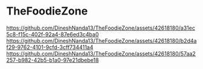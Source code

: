 # TheFoodieZone
https://github.com/DineshNanda13/TheFoodieZone/assets/42618180/a31ec5c8-f15c-402f-92a4-87e6ed3c4ba0
https://github.com/DineshNanda13/TheFoodieZone/assets/42618180/b2d4af29-9762-4101-9cfd-3cff734411a4
https://github.com/DineshNanda13/TheFoodieZone/assets/42618180/57aa2257-b982-42b5-b1a0-97e21dbebe18
